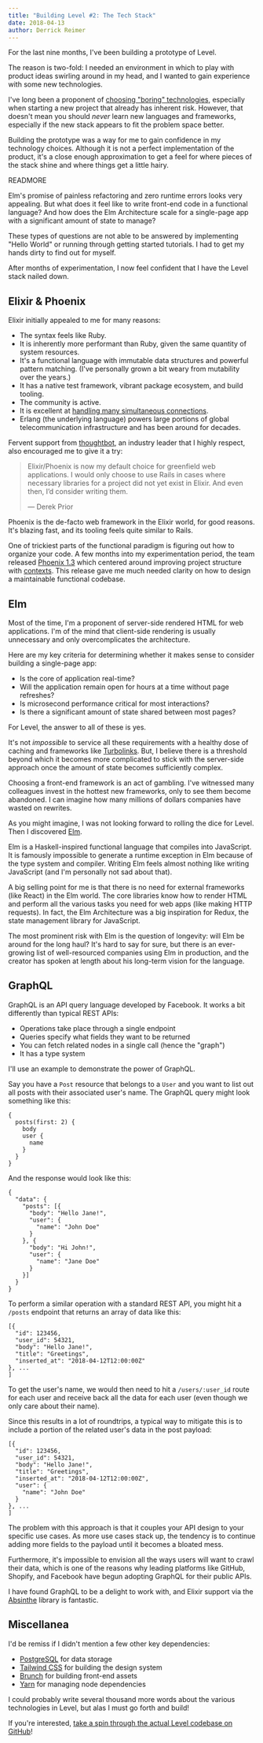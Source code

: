 ```yaml
---
title: "Building Level #2: The Tech Stack"
date: 2018-04-13
author: Derrick Reimer
---
```


For the last nine months, I've been building a prototype of Level.

The reason is two-fold: I needed an environment in which to play with product ideas swirling around in my head, and I wanted to gain experience with some new technologies.

I've long been a proponent of [choosing "boring" technologies](/posts/choosing-the-perfect-tech-stack/), especially when starting a new project that already has inherent risk. However, that doesn't mean you should _never_ learn new languages and frameworks, especially if the new stack appears to fit the problem space better.

Building the prototype was a way for me to gain confidence in my technology choices. Although it is not a perfect implementation of the product, it's a close enough approximation to get a feel for where pieces of the stack shine and where things get a little hairy.

READMORE

Elm's promise of painless refactoring and zero runtime errors looks very appealing. But what does it feel like to write front-end code in a functional language? And how does the Elm Architecture scale for a single-page app with a significant amount of state to manage?

These types of questions are not able to be answered by implementing "Hello World" or running through getting started tutorials. I had to get my hands dirty to find out for myself.

After months of experimentation, I now feel confident that I have the Level stack nailed down.

## Elixir & Phoenix

Elixir initially appealed to me for many reasons:

- The syntax feels like Ruby.
- It is inherently more performant than Ruby, given the same quantity of system resources.
- It's a functional language with immutable data structures and powerful pattern matching. (I've personally grown a bit weary from mutability over the years.)
- It has a native test framework, vibrant package ecosystem, and build tooling.
- The community is active.
- It is excellent at [handling many simultaneous connections](http://phoenixframework.org/blog/the-road-to-2-million-websocket-connections).
- Erlang (the underlying language) powers large portions of global telecommunication infrastructure and has been around for decades.

Fervent support from [thoughtbot](https://thoughtbot.com/services/elixir-phoenix), an industry leader that I highly respect, also encouraged me to give it a try:

> Elixir/Phoenix is now my default choice for greenfield web applications. I would only choose to use Rails in cases where necessary libraries for a project did not yet exist in Elixir. And even then, I’d consider writing them.
>
> &mdash; Derek Prior

Phoenix is the de-facto web framework in the Elixir world, for good reasons. It's blazing fast, and its tooling feels quite similar to Rails.

One of trickiest parts of the functional paradigm is figuring out how to organize your code. A few months into my experimentation period, the team released [Phoenix 1.3](http://phoenixframework.org/blog/phoenix-1-3-0-released) which centered around improving project structure with [contexts](https://hexdocs.pm/phoenix/contexts.html). This release gave me much needed clarity on how to design a maintainable functional codebase.

## Elm

Most of the time, I'm a proponent of server-side rendered HTML for web applications. I'm of the mind that client-side rendering is usually unnecessary and only overcomplicates the architecture.

Here are my key criteria for determining whether it makes sense to consider building a single-page app:

- Is the core of application real-time?
- Will the application remain open for hours at a time without page refreshes?
- Is microsecond performance critical for most interactions?
- Is there a significant amount of state shared between most pages?

For Level, the answer to all of these is yes.

It's not _impossible_ to service all these requirements with a healthy dose of caching and frameworks like [Turbolinks](https://github.com/turbolinks/turbolinks). But, I believe there is a threshold beyond which it becomes more complicated to stick with the server-side approach once the amount of state becomes sufficiently complex.

Choosing a front-end framework is an act of gambling. I've witnessed many colleagues invest in the hottest new frameworks, only to see them become abandoned. I can imagine how many millions of dollars companies have wasted on rewrites.

As you might imagine, I was not looking forward to rolling the dice for Level. Then I discovered [Elm](http://elm-lang.org/).

Elm is a Haskell-inspired functional language that compiles into JavaScript. It is famously impossible to generate a runtime exception in Elm because of the type system and compiler. Writing Elm feels almost nothing like writing JavaScript (and I'm personally not sad about that).

A big selling point for me is that there is no need for external frameworks (like React) in the Elm world. The core libraries know how to render HTML and perform all the various tasks you need for web apps (like making HTTP requests). In fact, the Elm Architecture was a big inspiration for Redux, the state management library for JavaScript.

The most prominent risk with Elm is the question of longevity: will Elm be around for the long haul? It's hard to say for sure, but there is an ever-growing list of well-resourced companies using Elm in production, and the creator has spoken at length about his long-term vision for the language.

## GraphQL

GraphQL is an API query language developed by Facebook. It works a bit differently than typical REST APIs:

- Operations take place through a single endpoint
- Queries specify what fields they want to be returned
- You can fetch related nodes in a single call (hence the "graph")
- It has a type system

I'll use an example to demonstrate the power of GraphQL.

Say you have a `Post` resource that belongs to a `User` and you want to list out all posts with their associated user's name. The GraphQL query might look something like this:

```
{
  posts(first: 2) {
    body
    user {
      name
    }
  }
}
```

And the response would look like this:

```
{
  "data": {
    "posts": [{
      "body": "Hello Jane!",
      "user": {
        "name": "John Doe"
      }
    }, {
      "body": "Hi John!",
      "user": {
        "name": "Jane Doe"
      }
    }]
  }
}
```

To perform a similar operation with a standard REST API, you might hit a `/posts` endpoint that returns an array of data like this:

```
[{
  "id": 123456,
  "user_id": 54321,
  "body": "Hello Jane!",
  "title": "Greetings",
  "inserted_at": "2018-04-12T12:00:00Z"
}, ...
]
```

To get the user's name, we would then need to hit a `/users/:user_id` route for each user and receive back all the data for each user (even though we only care about their name).

Since this results in a lot of roundtrips, a typical way to mitigate this is to include a portion of the related user's data in the post payload:

```
[{
  "id": 123456,
  "user_id": 54321,
  "body": "Hello Jane!",
  "title": "Greetings",
  "inserted_at": "2018-04-12T12:00:00Z",
  "user": {
    "name": "John Doe"
  }
}, ...
]
```

The problem with this approach is that it couples your API design to your specific use cases. As more use cases stack up, the tendency is to continue adding more fields to the payload until it becomes a bloated mess.

Furthermore, it's impossible to envision all the ways users will want to crawl their data, which is one of the reasons why leading platforms like GitHub, Shopify, and Facebook have begun adopting GraphQL for their public APIs.

I have found GraphQL to be a delight to work with, and Elixir support via the [Absinthe](http://absinthe-graphql.org/) library is fantastic.

## Miscellanea

I'd be remiss if I didn't mention a few other key dependencies:

- [PostgreSQL](https://www.postgresql.org/) for data storage
- [Tailwind CSS](https://tailwindcss.com/) for building the design system
- [Brunch](http://brunch.io/) for building front-end assets
- [Yarn](https://yarnpkg.com/en/) for managing node dependencies

I could probably write several thousand more words about the various technologies in Level, but alas I must go forth and build!

If you're interested, [take a spin through the actual Level codebase on GitHub](https://github.com/levelhq/level)!

